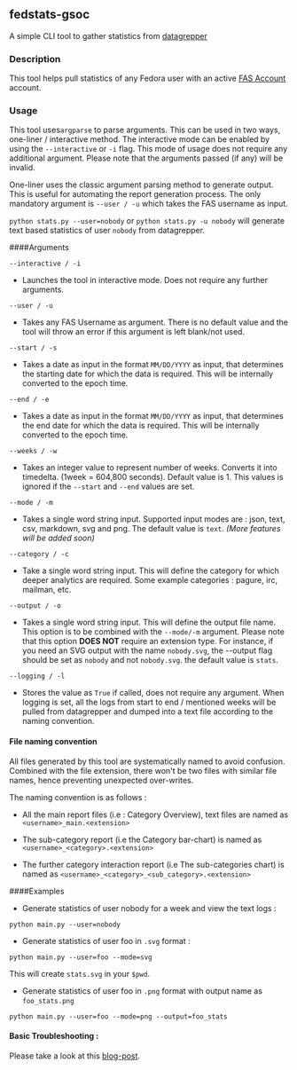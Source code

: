 ## fedstats-gsoc


A simple CLI tool to gather statistics from [datagrepper](https://apps.fedoraproject.org/datagrepper/)

### Description
This tool helps pull statistics of any Fedora user with an active [FAS Account](https://fedoraproject.org/wiki/Account_System) account.

### Usage

This tool uses`argparse` to parse arguments. This can be used in two ways, one-liner / interactive method.
The interactive mode can be enabled by using the `--interactive` or `-i` flag. This mode of usage does not require any additional argument. Please note that the arguments passed (if any) will be invalid.

One-liner uses the classic argument parsing method to generate output. This is useful for automating the report generation process. The only mandatory argument is `--user / -u` which takes the FAS username as input.

`python stats.py --user=nobody` or `python stats.py -u nobody` will generate text based statistics of user `nobody` from datagrepper.

####Arguments

`--interactive / -i`

* Launches the tool in interactive mode. Does not require any further arguments.

`--user / -u`

* Takes any FAS Username as argument. There is no default value and the tool will throw an error if this argument is left blank/not used.

`--start / -s`

* Takes a date as input in the format `MM/DD/YYYY` as input, that determines the starting date for which the data is required. This will be internally converted to the epoch time.

`--end / -e`

* Takes a date as input in the format `MM/DD/YYYY` as input, that determines the end date for which the data is required. This will be internally converted to the epoch time.

`--weeks / -w`

* Takes an integer value to represent number of weeks. Converts it into timedelta. (1week = 604,800 seconds). Default value is 1. This values is ignored if the `--start` and `--end` values are set.

`--mode / -m`

* Takes a single word string input. Supported input modes are : json, text, csv, markdown, svg and png. The default value is `text`. *(More features will be added soon)*

`--category / -c`

* Take a single word string input. This will define the category for which deeper analytics are required. Some example categories : pagure, irc, mailman, etc.

`--output / -o`

* Takes a single word string input. This will define the output file name. This option is to be combined with the `--mode/-m` argument. Please note that this option **DOES NOT** require an extension type. For instance, if you need an SVG output with the name `nobody.svg`, the --output flag should be set as `nobody` and not `nobody.svg`. the default value is `stats`.

`--logging / -l`

* Stores the value as `True` if called, does not require any argument. When logging is set, all the logs from start to end / mentioned weeks will be pulled from datagrepper and dumped into a text file according to the naming convention.

#### File naming convention

All files generated by this tool are systematically named to avoid confusion. Combined with the file extension, there won't
be two files with similar file names, hence preventing unexpected over-writes.

The naming convention is as follows :

* All the main report files (i.e : Category Overview), text files are named as `<username>_main.<extension>`

* The sub-category report (i.e the Category bar-chart) is named as `<username>_<category>.<extension>`

* The further category interaction report (i.e The sub-categories chart) is named as `<username>_<category>_<sub_category>.<extension>`


####Examples

* Generate statistics of user nobody for a week and view the text logs :

`python main.py --user=nobody`

* Generate statistics of user foo in `.svg` format :

`python main.py --user=foo --mode=svg`

This will create `stats.svg` in your `$pwd`.

* Generate statistics of user foo in `.png` format with output name as `foo_stats.png`

`python main.py --user=foo --mode=png --output=foo_stats`

#### Basic Troubleshooting :

Please take a look at this [blog-post](https://sachinwrites.xyz/2016/05/28/getting-fedstats-gsoc-production-ready/).
